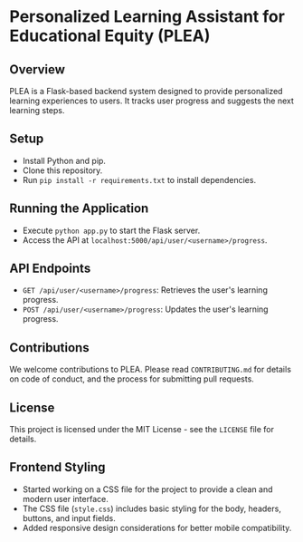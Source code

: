 # Personalized Learning Assistant for Educational Equity (PLEA)

## Overview
PLEA is a Flask-based backend system designed to provide personalized learning experiences to users. It tracks user progress and suggests the next learning steps.

## Setup
- Install Python and pip.
- Clone this repository.
- Run `pip install -r requirements.txt` to install dependencies.

## Running the Application
- Execute `python app.py` to start the Flask server.
- Access the API at `localhost:5000/api/user/<username>/progress`.

## API Endpoints
- `GET /api/user/<username>/progress`: Retrieves the user's learning progress.
- `POST /api/user/<username>/progress`: Updates the user's learning progress.

## Contributions
We welcome contributions to PLEA. Please read `CONTRIBUTING.md` for details on code of conduct, and the process for submitting pull requests.

## License
This project is licensed under the MIT License - see the `LICENSE` file for details.

## Frontend Styling
- Started working on a CSS file for the project to provide a clean and modern user interface.
- The CSS file (`style.css`) includes basic styling for the body, headers, buttons, and input fields.
- Added responsive design considerations for better mobile compatibility.
